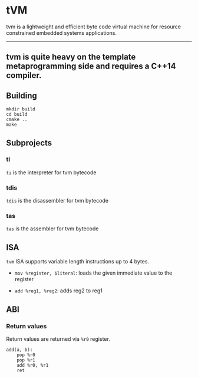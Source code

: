 # tVM

tvm is a lightweight and efficient byte code virtual machine 
for resource constrained embedded systems applications.

---

tvm is quite heavy on the template metaprogramming side and
requires a C++14 compiler. 
---

## Building

```
mkdir build
cd build
cmake ..
make
```

## Subprojects

### ti

`ti` is the interpreter for tvm bytecode

### tdis

`tdis` is the disassembler for tvm bytecode

### tas

`tas` is the assembler for tvm bytecode

## ISA

`tvm` ISA supports variable length instructions up to 4 bytes.

+ `mov %register, $literal`: 
loads the given immediate value to the register

+ `add %reg1, %reg2`:
adds reg2 to reg1

## ABI

### Return values
Return values are returned via `%r0` register.

```
add(a, b):
    pop %r0
    pop %r1
    add %r0, %r1
    ret
```